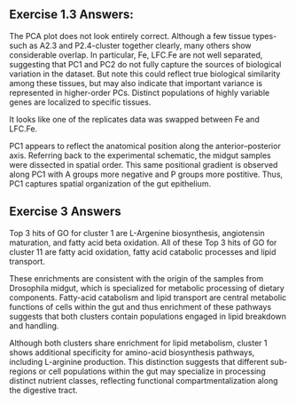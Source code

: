 ## Exercise 1.3 Answers:

The PCA plot does not look entirely correct. Although a few tissue types- such as A2.3 and P2.4-cluster together clearly, many others show considerable overlap. In particular, Fe, LFC.Fe are not well separated, suggesting that PC1 and PC2 do not fully capture the sources of biological variation in the dataset. But note this could reflect true biological similarity among these tissues, but may also indicate that important variance is represented in higher-order PCs. Distinct populations of highly variable genes are localized to specific tissues.


It looks like one of the replicates data was swapped between Fe and LFC.Fe.

PC1 appears to reflect the anatomical position along the anterior–posterior axis. Referring back to the experimental schematic, the midgut samples were dissected in spatial order. This same positional gradient is observed along PC1 with A groups more negative and P groups more postitive. Thus, PC1 captures spatial organization of the gut epithelium.


## Exercise 3 Answers
Top 3 hits of GO for cluster 1 are L-Argenine biosynthesis, angiotensin maturation, and fatty acid beta oxidation. All of these 
Top 3 hits of GO for cluster 11 are fatty acid oxidation, fatty acid catabolic processes and lipid transport. 

These enrichments are consistent with the origin of the samples from Drosophila midgut, which is specialized for metabolic processing of dietary components. Fatty-acid catabolism and lipid transport are central metabolic functions of cells within the gut and thus enrichment of these pathways suggests that both clusters contain populations engaged in lipid breakdown and handling.

Although both clusters share enrichment for lipid metabolism, cluster 1 shows additional specificity for amino-acid biosynthesis pathways, including L-arginine production. This distinction suggests that different sub-regions or cell populations within the gut may specialize in processing distinct nutrient classes, reflecting functional compartmentalization along the digestive tract.